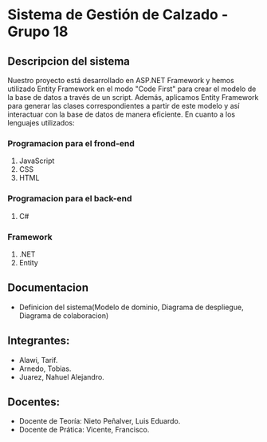# Sistema de Gestión de Calzado - Grupo 18
## Descripcion del sistema
Nuestro proyecto está desarrollado en ASP.NET Framework y hemos utilizado Entity Framework en el modo "Code First" para crear el modelo de la base de datos a través de un script. Además, aplicamos Entity Framework para generar las clases correspondientes a partir de este modelo y así interactuar con la base de datos de manera eficiente.
En cuanto a los lenguajes utilizados:
### Programacion para el frond-end 
1. JavaScript
2. CSS
3. HTML

### Programacion para el back-end
1. C#

### Framework
1. .NET
2. Entity  

## Documentacion 
- Definicion del sistema(Modelo de dominio, Diagrama de despliegue, Diagrama de colaboracion)

## Integrantes:
- Alawi, Tarif.
- Arnedo, Tobias.
- Juarez, Nahuel Alejandro.

## Docentes: 
- Docente de Teoría: Nieto Peñalver, Luis Eduardo. 
- Docente de Prática: Vicente, Francisco.
